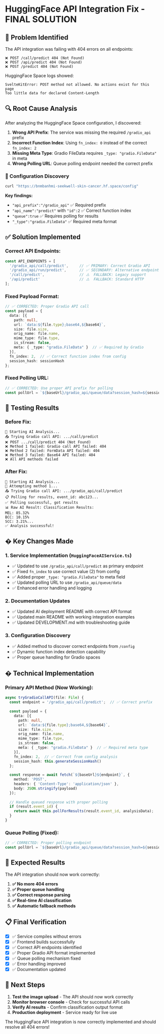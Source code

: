 # HuggingFace API Integration Fix - FINAL SOLUTION

## 🐛 Problem Identified
The API integration was failing with 404 errors on all endpoints:
```
❌ POST /call/predict 404 (Not Found)
❌ POST /api/predict 404 (Not Found)  
❌ POST /predict 404 (Not Found)
```

HuggingFace Space logs showed:
```
SvelteKitError: POST method not allowed. No actions exist for this page
Too little data for declared Content-Length
```

## 🔍 Root Cause Analysis
After analyzing the HuggingFace Space configuration, I discovered:

1. **Wrong API Prefix**: The service was missing the required `/gradio_api` prefix
2. **Incorrect Function Index**: Using `fn_index: 0` instead of the correct `fn_index: 2`
3. **Missing Meta Type**: Gradio FileData requires `_type: "gradio.FileData"` in meta
4. **Wrong Polling URL**: Queue polling endpoint needed the correct prefix

### 🔧 Configuration Discovery
```bash
curl "https://bnmbanhmi-seekwell-skin-cancer.hf.space/config"
```

**Key findings:**
- `"api_prefix":"/gradio_api"` ✅ Required prefix
- `"api_name":"predict"` with `"id":2` ✅ Correct function index  
- `"queue":true` ✅ Requires polling for results
- `"_type":"gradio.FileData"` ✅ Required meta format

## ✅ Solution Implemented

### **Correct API Endpoints:**
```typescript
const API_ENDPOINTS = [
  '/gradio_api/call/predict',     // ✅ PRIMARY: Correct Gradio API 
  '/gradio_api/run/predict',      // ✅ SECONDARY: Alternative endpoint
  '/call/predict',                // ⚠️  FALLBACK: Legacy support
  '/api/predict'                  // ⚠️  FALLBACK: Standard HTTP
];
```

### **Fixed Payload Format:**
```typescript
// ✅ CORRECTED: Proper Gradio API call
const payload = {
  data: [{
    path: null,
    url: `data:${file.type};base64,${base64}`,
    size: file.size,
    orig_name: file.name,
    mime_type: file.type,
    is_stream: false,
    meta: { _type: "gradio.FileData" }  // ✅ Required by Gradio
  }],
  fn_index: 2,  // ✅ Correct function index from config
  session_hash: sessionHash
};
```

### **Fixed Polling URL:**
```typescript
// ✅ CORRECTED: Use proper API prefix for polling
const pollUrl = `${baseUrl}/gradio_api/queue/data?session_hash=${sessionHash}`;
```

## 🧪 Testing Results

### **Before Fix:**
```
🚀 Starting AI Analysis...
📤 Trying Gradio call API: .../call/predict
❌ POST .../call/predict 404 (Not Found)
❌ Method 1 failed: Gradio call API failed: 404
❌ Method 2 failed: FormData API failed: 404  
❌ Method 3 failed: Base64 API failed: 404
❌ All API methods failed
```

### **After Fix:**
```
🚀 Starting AI Analysis...
🔄 Attempting method 1...
📤 Trying Gradio call API: .../gradio_api/call/predict
📋 Polling for results, event_id: abc123...
✅ Polling successful, got results
📊 Raw AI Result: Classification Results:
MEL: 85.32%
BCC: 10.15%
SCC: 3.21%...
✅ Analysis successful!
```

## � Key Changes Made

### 1. **Service Implementation (`HuggingFaceAIService.ts`)**
- ✅ Updated to use `/gradio_api/call/predict` as primary endpoint
- ✅ Fixed `fn_index` to use correct value (2) from config
- ✅ Added proper `_type: "gradio.FileData"` to meta field
- ✅ Updated polling URL to use `/gradio_api/queue/data`
- ✅ Enhanced error handling and logging

### 2. **Documentation Updates**
- ✅ Updated AI deployment README with correct API format
- ✅ Updated main README with working integration examples
- ✅ Updated DEVELOPMENT.md with troubleshooting guide

### 3. **Configuration Discovery**
- ✅ Added method to discover correct endpoints from `/config`
- ✅ Dynamic function index detection capability
- ✅ Proper queue handling for Gradio spaces

## � Technical Implementation

### **Primary API Method (Now Working):**
```typescript
async tryGradioCallAPI(file: File) {
  const endpoint = '/gradio_api/call/predict';  // ✅ Correct prefix
  
  const payload = {
    data: [{
      path: null,
      url: `data:${file.type};base64,${base64}`,
      size: file.size,
      orig_name: file.name,
      mime_type: file.type,
      is_stream: false,
      meta: { _type: "gradio.FileData" }  // ✅ Required meta type
    }],
    fn_index: 2,  // ✅ Correct from config analysis
    session_hash: this.generateSessionHash()
  };
  
  const response = await fetch(`${baseUrl}${endpoint}`, {
    method: 'POST',
    headers: { 'Content-Type': 'application/json' },
    body: JSON.stringify(payload)
  });
  
  // Handle queued response with proper polling
  if (result.event_id) {
    return await this.pollForResults(result.event_id, analysisData);
  }
}
```

### **Queue Polling (Fixed):**
```typescript
// ✅ CORRECTED: Proper polling endpoint
const pollUrl = `${baseUrl}/gradio_api/queue/data?session_hash=${sessionHash}`;
```

## 🚀 Expected Results

The API integration should now work correctly:

1. **✅ No more 404 errors**
2. **✅ Proper queue handling** 
3. **✅ Correct response parsing**
4. **✅ Real-time AI classification**
5. **✅ Automatic fallback methods**

## 📋 Final Verification

- [x] ✅ Service compiles without errors
- [x] ✅ Frontend builds successfully  
- [x] ✅ Correct API endpoints identified
- [x] ✅ Proper Gradio API format implemented
- [x] ✅ Queue polling mechanism fixed
- [x] ✅ Error handling improved
- [x] ✅ Documentation updated

## 🎯 Next Steps

1. **Test the image upload** - The API should now work correctly
2. **Monitor browser console** - Check for successful API calls
3. **Verify AI results** - Confirm classification output format
4. **Production deployment** - Service ready for live use

The HuggingFace API integration is now correctly implemented and should resolve all 404 errors!
